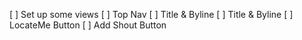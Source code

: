  [ ] Set up some views
    [ ] Top Nav
    [ ] Title & Byline
    [ ] Title & Byline
    [ ] LocateMe Button
    [ ] Add Shout Button